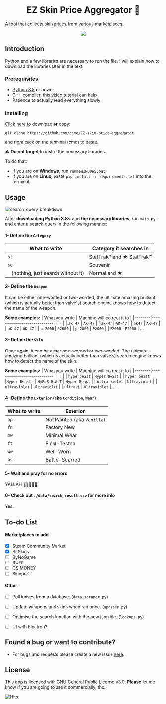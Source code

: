 # <h1 align="center">EZ Skin Price Aggregator 🧧</h1>

A tool that collects skin prices from various marketplaces.

<p align="center">
  <img src="https://i.ibb.co/YtQTZRB/data.png">
</p>

## Introduction
Python and a few libraries are necessary to run the file. I will explain how to download the libraries later in the text.

### Prerequisites
- [Python 3.8](https://www.python.org/downloads/) or newer
- C++ compiler, [this video tutorial](https://youtu.be/ZixCyiMVFqc) can help
- Patience to actually read everything slowly

### Installing
[Click here](https://github.com/cjxe/EZ-skin-price-aggregator/archive/main.zip) to download **or** copy:
```
git clone https://github.com/cjxe/EZ-skin-price-aggregator
``` 
and right click on the terminal (cmd) to paste. 

⚠️ **Do not forget** to install the necessary libraries.

To do that:
- If you are on **Windows**, run `runmeWINDOWS.bat`.
- If you are on **Linux**, paste `pip install -r requirements.txt` into the terminal.

## Usage
![search_query_breakdown](https://i.ibb.co/qjRMyhf/data.png)

After **downloading Python 3.8<** and **the necessary libraries**, run `main.py` and enter a search query in the following manner:

#### 1- Define the `Category`
| What to write | Category it searches in |
|--------|---------------------------------|
| `st` | StatTrak™ and ★ StatTrak™ |
| `so` | Souvenir | (`/pm {username} {text}`) |
| ` ` (nothing, just search without it) | Normal and ★ | 

#### 2- Define the `Weapon`
It can be either one-worded or two-worded, the ultimate amazing brilliant (which is actually better than valve's) search engine knows how to detect the name of the weapon.

**Some examples:**
| What you write | Machine will correct it to |
|--------|---------------------------------|
| `ak 47` | `AK-47` |
| `ak-47` | `AK-47` |
| `ak47` | `AK-47` |
| `aK-47` | `AK-47` |
| `p 2000` | `P2000` |
| `p-2000` | `P2000` |
| `P2000` | `P2000` |
...


#### 3- Define the `Skin`
Once again, it can be either one-worded or two-worded. The ultimate amazing brilliant (which is actually better than valve's) search engine knows how to detect the name of the skin.

**Some examples:**
| What you write | Machine will correct it to |
|--------|---------------------------------|
| `hyperbeast` | `Hyper Beast` |
| `hyper beast` |`Hyper Beast` |
| `HyPeR BeAsT` | `Hyper Beast` |
| `ultra violet` | `Ultraviolet` |
| `ultraviolet` | `Ultraviolet` |
| `ultravi` | `Ultraviolet` |
...


#### 4- Define the `Exterior` (aka `Condition`, `Wear`)
| What to write | Exterior |
|--------|---------------------------------|
| `np` | Not Painted (aka `Vanilla`) |
| `fn` | Factory New |
| `mw` | Minimal Wear |
| `ft` | Field-Tested |
| `ww` | Well-Worn |
| `bs` | Battle-Scarred |

#### 5- Wait and pray for no errors
YALLAH 🙏🙏🙏🙏🙏

#### 6- Check out `./data/search_result.csv` for more info
Yes.

## To-do List
#### Marketplaces to add
- [X] Steam Community Market
- [X] BitSkins
- [ ] ByNoGame
- [ ] BUFF
- [ ] CS.MONEY
- [ ] Skinport

#### Other
- [ ] Pull knives from a database. (`data_scraper.py`)
- [ ] Update weapons and skins when ran once. (`updater.py`)
- [ ] Optimise the search function with the new json file. (`lookups.py`)
- [ ] UI with Electron?..


## Found a bug or want to contribute?
- For bugs and requests please create a new issue [here](https://github.com/cjxe/EZ-skin-price-aggregator/issues).

## License
This app is licensed with GNU General Public License v3.0. **Please** let me know if you are going to use it commercially, thx.

![Hits](https://hitcounter.pythonanywhere.com/count/tag.svg?url=https%3A%2F%2Fgithub.com%2Fcjxe%2FEZ-skin-price-aggregator)
